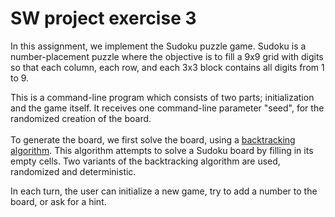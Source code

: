 # SW project exercise 3


In this assignment, we implement the Sudoku puzzle game.
Sudoku is a number-placement puzzle where the objective is to fill a 9x9 grid with digits so
that each column, each row, and each 3x3 block contains all digits from 1 to 9. 


This is a command-line program which consists of two parts; initialization and the game itself. It
receives one command-line parameter "seed", for the randomized creation of the board.
<br />  
To generate the board, we first solve the board, using a
[backtracking algorithm](https://en.wikipedia.org/wiki/Backtracking). This algorithm attempts to solve a Sudoku board by filling in its
empty cells.  Two variants of
the backtracking algorithm are used, randomized and deterministic.
  
In each turn, the user can initialize a new game, try to add a number to the board, or ask for a hint.
